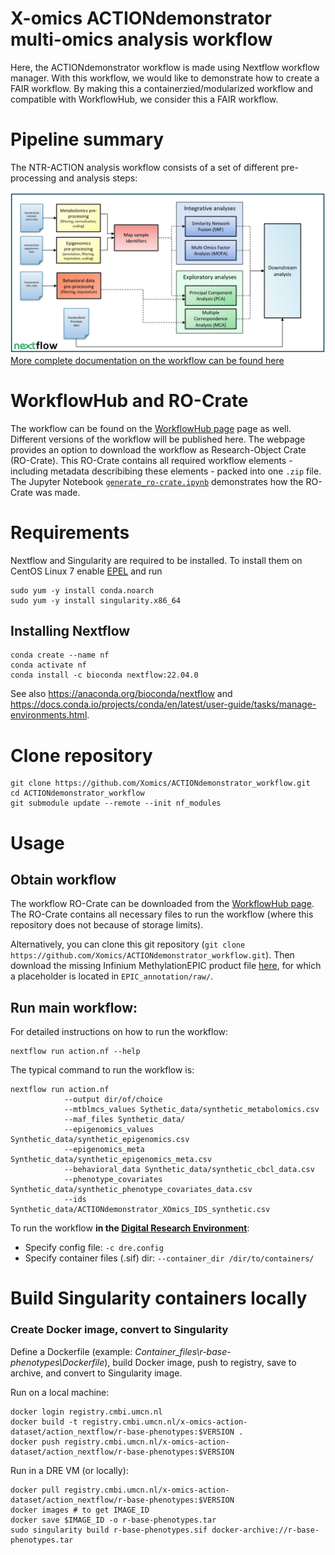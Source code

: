 # X-omics ACTIONdemonstrator multi-omics analysis workflow

Here, the ACTIONdemonstrator workflow is made using Nextflow workflow manager. With this workflow, we would like to demonstrate how to create a FAIR workflow. By making this a containerzied/modularized workflow and compatible with WorkflowHub, we consider this a FAIR workflow. 


# Pipeline summary

The NTR-ACTION analysis workflow consists of a set of different pre-processing and analysis steps:

![alt text](flowchart.png)
[More complete documentation on the workflow can be found here](Documentation.md)


# WorkflowHub and RO-Crate

The workflow can be found on the  [WorkflowHub page](https://workflowhub.eu/workflows/402) page as well. Different versions of the workflow will be published here. 
The webpage provides an option to download the workflow as Research-Object Crate (RO-Crate). This RO-Crate contains all required workflow elements - including metadata describibing these elements - packed into one `.zip` file. The Jupyter Notebook [ `generate_ro-crate.ipynb`](generate_ro-crate.ipynb) demonstrates how the RO-Crate was made. 


# Requirements

Nextflow and Singularity are required to be installed. To install them on CentOS Linux 7 enable [EPEL](https://docs.fedoraproject.org/en-US/epel/) and run

```
sudo yum -y install conda.noarch
sudo yum -y install singularity.x86_64
```

## Installing Nextflow
```
conda create --name nf
conda activate nf
conda install -c bioconda nextflow:22.04.0
```

See also https://anaconda.org/bioconda/nextflow and https://docs.conda.io/projects/conda/en/latest/user-guide/tasks/manage-environments.html.


# Clone repository
```
git clone https://github.com/Xomics/ACTIONdemonstrator_workflow.git
cd ACTIONdemonstrator_workflow
git submodule update --remote --init nf_modules
```


# Usage

## Obtain workflow

The workflow RO-Crate can be downloaded from the [WorkflowHub page](https://workflowhub.eu/workflows/402). The RO-Crate contains all necessary files to run the workflow (where this repository does not because of storage limits).

Alternatively, you can clone this git repository (`git clone https://github.com/Xomics/ACTIONdemonstrator_workflow.git`). Then download the missing Infinium MethylationEPIC product file [here](https://emea.support.illumina.com/downloads/infinium-methylationepic-v1-0-product-files.html), for which a placeholder is located in `EPIC_annotation/raw/`.


## Run main workflow:

For detailed instructions on how to run the workflow:
```
nextflow run action.nf --help
```

The typical command to run the workflow is:
```
nextflow run action.nf 
            --output dir/of/choice
            --mtblmcs_values Sythetic_data/synthetic_metabolomics.csv
            --maf_files Synthetic_data/
            --epigenomics_values Synthetic_data/synthetic_epigenomics.csv
            --epigenomics_meta Synthetic_data/synthetic_epigenomics_meta.csv
            --behavioral_data Synthetic_data/synthetic_cbcl_data.csv
            --phenotype_covariates Synthetic_data/synthetic_phenotype_covariates_data.csv
            --ids Synthetic_data/ACTIONdemonstrator_XOmics_IDS_synthetic.csv
```
To run the workflow **in the [Digital Research Environment](https://mydre.org/)**:
- Specify config file: `-c dre.config`
- Specify container files (.sif) dir: `--container_dir /dir/to/containers/`



# Build Singularity containers **locally**

### Create Docker image, convert to Singularity

Define a Dockerfile (example: *Container_files\r-base-phenotypes\Dockerfile*), build Docker image, push to registry, save to archive, and convert to Singularity image.

Run on a local machine:
```{bash}
docker login registry.cmbi.umcn.nl
docker build -t registry.cmbi.umcn.nl/x-omics-action-dataset/action_nextflow/r-base-phenotypes:$VERSION .
docker push registry.cmbi.umcn.nl/x-omics-action-dataset/action_nextflow/r-base-phenotypes:$VERSION
```

Run in a DRE VM (or locally):
```{bash}
docker pull registry.cmbi.umcn.nl/x-omics-action-dataset/action_nextflow/r-base-phenotypes:$VERSION
docker images # to get IMAGE_ID
docker save $IMAGE_ID -o r-base-phenotypes.tar
sudo singularity build r-base-phenotypes.sif docker-archive://r-base-phenotypes.tar
```

